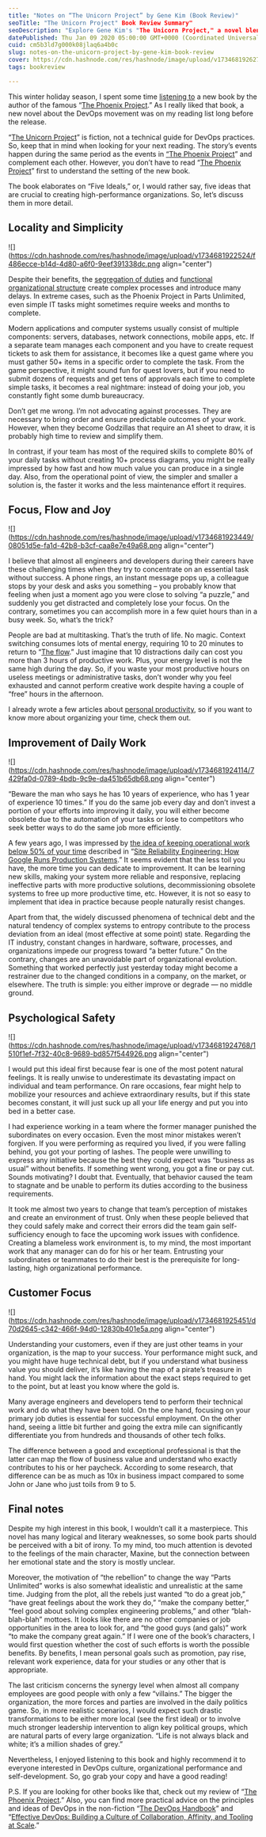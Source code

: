 ```yaml
---
title: "Notes on “The Unicorn Project” by Gene Kim (Book Review)"
seoTitle: "The Unicorn Project" Book Review Summary"
seoDescription: "Explore Gene Kim's "The Unicorn Project," a novel blending fiction with DevOps insights, highlighting five key ideals for organizational success"
datePublished: Thu Jan 09 2020 05:00:00 GMT+0000 (Coordinated Universal Time)
cuid: cm5b3ld7g000k08jlaq6a4b0c
slug: notes-on-the-unicorn-project-by-gene-kim-book-review
cover: https://cdn.hashnode.com/res/hashnode/image/upload/v1734681926273/ca6c3b39-89ff-45ad-821d-4c8a297175d2.png
tags: bookreview

---
```


This winter holiday season, I spent some time [listening to](https://andrewmatveychuk.com/how-i-read-books/) a new book by the author of the famous “[The Phoenix Project](https://andrewmatveychuk.com/notes-on-the-phoenix-project/).” As I really liked that book, a new novel about the DevOps movement was on my reading list long before the release.

“[The Unicorn Project](https://andrewmatveychuk.com/refer/the-unicorn-project)” is fiction, not a technical guide for DevOps practices. So, keep that in mind when looking for your next reading. The story’s events happen during the same period as the events in [“](null)[The Phoenix Project](https://andrewmatveychuk.com/notes-on-the-phoenix-project/)” and complement each other. However, you don’t have to read “[The Phoenix Project](https://andrewmatveychuk.com/notes-on-the-phoenix-project/)” first to understand the setting of the new book.

The book elaborates on “Five Ideals,” or, I would rather say, five ideas that are crucial to creating high-performance organizations. So, let’s discuss them in more detail.

## Locality and Simplicity

![](https://cdn.hashnode.com/res/hashnode/image/upload/v1734681922524/f486ecce-b14d-4d80-a6f0-9eef391338dc.png align="center")

Despite their benefits, the [segregation of duties](https://en.wikipedia.org/wiki/Separation_of_duties) and [functional organizational structure](https://en.wikipedia.org/wiki/Functional_organization) create complex processes and introduce many delays. In extreme cases, such as the Phoenix Project in Parts Unlimited, even simple IT tasks might sometimes require weeks and months to complete.

Modern applications and computer systems usually consist of multiple components: servers, databases, network connections, mobile apps, etc. If a separate team manages each component and you have to create request tickets to ask them for assistance, it becomes like a quest game where you must gather 50+ items in a specific order to complete the task. From the game perspective, it might sound fun for quest lovers, but if you need to submit dozens of requests and get tens of approvals each time to complete simple tasks, it becomes a real nightmare: instead of doing your job, you constantly fight some dumb bureaucracy.

Don’t get me wrong. I’m not advocating against processes. They are necessary to bring order and ensure predictable outcomes of your work. However, when they become Godzillas that require an A1 sheet to draw, it is probably high time to review and simplify them.

In contrast, if your team has most of the required skills to complete 80% of your daily tasks without creating 10+ process diagrams, you might be really impressed by how fast and how much value you can produce in a single day. Also, from the operational point of view, the simpler and smaller a solution is, the faster it works and the less maintenance effort it requires.

## Focus, Flow and Joy

![](https://cdn.hashnode.com/res/hashnode/image/upload/v1734681923449/08051d5e-fa1d-42b8-b3cf-caa8e7e49a68.png align="center")

I believe that almost all engineers and developers during their careers have these challenging times when they try to concentrate on an essential task without success. A phone rings, an instant message pops up, a colleague stops by your desk and asks you something – you probably know that feeling when just a moment ago you were close to solving “a puzzle,” and suddenly you get distracted and completely lose your focus. On the contrary, sometimes you can accomplish more in a few quiet hours than in a busy week. So, what’s the trick?

People are bad at multitasking. That’s the truth of life. No magic. Context switching consumes lots of mental energy, requiring 10 to 20 minutes to return to “[The flow](https://andrewmatveychuk.com/refer/flow).” Just imagine that 10 distractions daily can cost you more than 3 hours of productive work. Plus, your energy level is not the same high during the day. So, if you waste your most productive hours on useless meetings or administrative tasks, don’t wonder why you feel exhausted and cannot perform creative work despite having a couple of “free” hours in the afternoon.

I already wrote a few articles about [personal productivity](https://andrewmatveychuk.com/tag/productivity/), so if you want to know more about organizing your time, check them out.

## Improvement of Daily Work

![](https://cdn.hashnode.com/res/hashnode/image/upload/v1734681924114/7429fa0d-0789-4bdb-9c9e-da451b65db68.png align="center")

“Beware the man who says he has 10 years of experience, who has 1 year of experience 10 times.” If you do the same job every day and don’t invest a portion of your efforts into improving it daily, you will either become obsolete due to the automation of your tasks or lose to competitors who seek better ways to do the same job more efficiently.

A few years ago, I was impressed by [the idea of keeping operational work below 50% of your time](https://landing.google.com/sre/sre-book/chapters/eliminating-toil/) described in “[Site Reliability Engineering: How Google Runs Production Systems](https://andrewmatveychuk.com/refer/site-reliability-engineering).” It seems evident that the less toil you have, the more time you can dedicate to improvement. It can be learning new skills, making your system more reliable and responsive, replacing ineffective parts with more productive solutions, decommissioning obsolete systems to free up more productive time, etc. However, it is not so easy to implement that idea in practice because people naturally resist changes.

Apart from that, the widely discussed phenomena of technical debt and the natural tendency of complex systems to entropy contribute to the process deviation from an ideal (most effective at some point) state. Regarding the IT industry, constant changes in hardware, software, processes, and organizations impede our progress toward “a better future.” On the contrary, changes are an unavoidable part of organizational evolution. Something that worked perfectly just yesterday today might become a restrainer due to the changed conditions in a company, on the market, or elsewhere. The truth is simple: you either improve or degrade — no middle ground.

## Psychological Safety

![](https://cdn.hashnode.com/res/hashnode/image/upload/v1734681924768/1510f1ef-7f32-40c8-9689-bd857f544926.png align="center")

I would put this ideal first because fear is one of the most potent natural feelings. It is really unwise to underestimate its devastating impact on individual and team performance. On rare occasions, fear might help to mobilize your resources and achieve extraordinary results, but if this state becomes constant, it will just suck up all your life energy and put you into bed in a better case.

I had experience working in a team where the former manager punished the subordinates on every occasion. Even the most minor mistakes weren’t forgiven. If you were performing as required you lived, if you were falling behind, you got your porting of lashes. The people were unwilling to express any initiative because the best they could expect was “business as usual” without benefits. If something went wrong, you got a fine or pay cut. Sounds motivating? I doubt that. Eventually, that behavior caused the team to stagnate and be unable to perform its duties according to the business requirements.

It took me almost two years to change that team’s perception of mistakes and create an environment of trust. Only when these people believed that they could safely make and correct their errors did the team gain self-sufficiency enough to face the upcoming work issues with confidence. Creating a blameless work environment is, to my mind, the most important work that any manager can do for his or her team. Entrusting your subordinates or teammates to do their best is the prerequisite for long-lasting, high organizational performance.

## Customer Focus

![](https://cdn.hashnode.com/res/hashnode/image/upload/v1734681925451/d70d2645-c342-466f-94d0-12830b401e5a.png align="center")

Understanding your customers, even if they are just other teams in your organization, is the map to your success. Your performance might suck, and you might have huge technical debt, but if you understand what business value you should deliver, it’s like having the map of a pirate’s treasure in hand. You might lack the information about the exact steps required to get to the point, but at least you know where the gold is.

Many average engineers and developers tend to perform their technical work and do what they have been told. On the one hand, focusing on your primary job duties is essential for successful employment. On the other hand, seeing a little bit further and going the extra mile can significantly differentiate you from hundreds and thousands of other tech folks.

The difference between a good and exceptional professional is that the latter can map the flow of business value and understand who exactly contributes to his or her paycheck. According to some research, that difference can be as much as 10x in business impact compared to some John or Jane who just toils from 9 to 5.

## Final notes

Despite my high interest in this book, I wouldn’t call it a masterpiece. This novel has many logical and literary weaknesses, so some book parts should be perceived with a bit of irony. To my mind, too much attention is devoted to the feelings of the main character, Maxine, but the connection between her emotional state and the story is mostly unclear.

Moreover, the motivation of “the rebellion” to change the way “Parts Unlimited” works is also somewhat idealistic and unrealistic at the same time. Judging from the plot, all the rebels just wanted “to do a great job,” “have great feelings about the work they do,” “make the company better,” “feel good about solving complex engineering problems,” and other “blah-blah-blah” mottoes. It looks like there are no other companies or job opportunities in the area to look for, and “the good guys (and gals)” work “to make the company great again.” If I were one of the book’s characters, I would first question whether the cost of such efforts is worth the possible benefits. By benefits, I mean personal goals such as promotion, pay rise, relevant work experience, data for your studies or any other that is appropriate.

The last criticism concerns the synergy level when almost all company employees are good people with only a few “villains.” The bigger the organization, the more forces and parties are involved in the daily politics game. So, in more realistic scenarios, I would expect such drastic transformations to be either more local (see the first ideal) or to involve much stronger leadership intervention to align key political groups, which are natural parts of every large organization. “Life is not always black and white; it’s a million shades of grey.”

Nevertheless, I enjoyed listening to this book and highly recommend it to everyone interested in DevOps culture, organizational performance and self-development. So, go grab your copy and have a good reading!

P.S. If you are looking for other books like that, check out my review of “[The Phoenix Project](https://andrewmatveychuk.com/notes-on-the-phoenix-project).” Also, you can find more practical advice on the principles and ideas of DevOps in the non-fiction “[The DevOps Handbook](https://andrewmatveychuk.com/refer/the-devops-handbook)” and “[Effective DevOps: Building a Culture of Collaboration, Affinity, and Tooling at Scale](https://andrewmatveychuk.com/refer/effective-devops).”